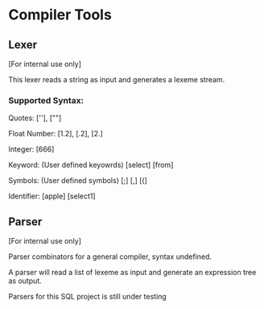 # Compiler Tools

## Lexer

[For internal use only]

This lexer reads a string as input and generates a lexeme stream.

### Supported Syntax:

Quotes: [''], [""]

Float Number: [1.2], [.2], [2.]

Integer: [666]

Keyword: (User defined keyowrds) [select] [from]

Symbols: (User defined symbols) [;] [,] [(]

Identifier: [apple] [select1]




## Parser

[For internal use only]

Parser combinators for a general compiler, syntax undefined.

A parser will read a list of lexeme as input and generate an expression tree as output.

Parsers for this SQL project is still under testing